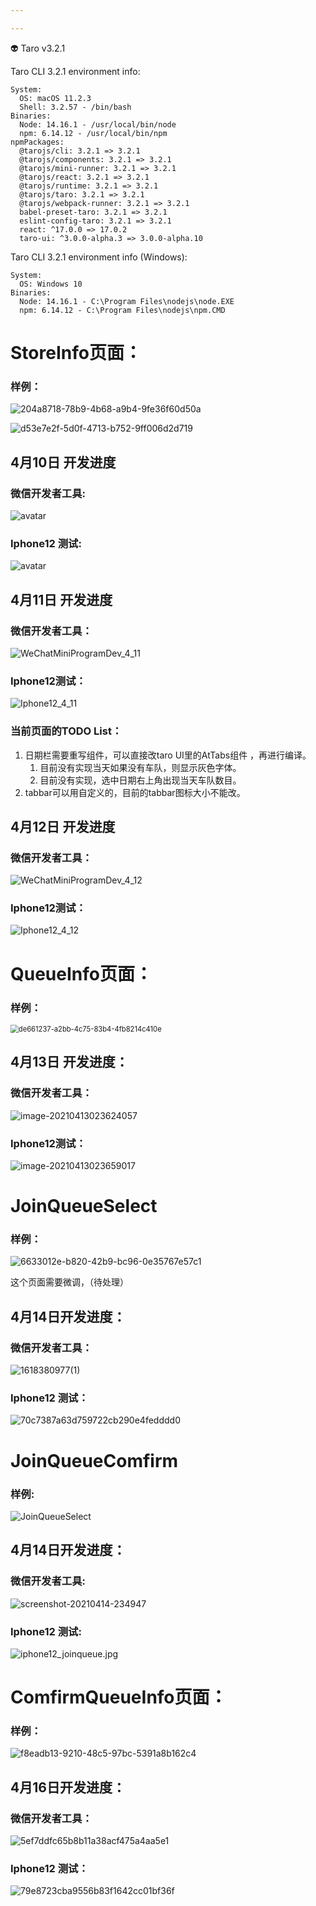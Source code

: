 ```yaml
---

---
```


👽 Taro v3.2.1

  Taro CLI 3.2.1 environment info:

    System:
      OS: macOS 11.2.3
      Shell: 3.2.57 - /bin/bash
    Binaries:
      Node: 14.16.1 - /usr/local/bin/node
      npm: 6.14.12 - /usr/local/bin/npm
    npmPackages:
      @tarojs/cli: 3.2.1 => 3.2.1 
      @tarojs/components: 3.2.1 => 3.2.1 
      @tarojs/mini-runner: 3.2.1 => 3.2.1 
      @tarojs/react: 3.2.1 => 3.2.1 
      @tarojs/runtime: 3.2.1 => 3.2.1 
      @tarojs/taro: 3.2.1 => 3.2.1 
      @tarojs/webpack-runner: 3.2.1 => 3.2.1 
      babel-preset-taro: 3.2.1 => 3.2.1 
      eslint-config-taro: 3.2.1 => 3.2.1 
      react: ^17.0.0 => 17.0.2 
      taro-ui: ^3.0.0-alpha.3 => 3.0.0-alpha.10


Taro CLI 3.2.1 environment info (Windows):

    System:
      OS: Windows 10
    Binaries:
      Node: 14.16.1 - C:\Program Files\nodejs\node.EXE
      npm: 6.14.12 - C:\Program Files\nodejs\npm.CMD

# StoreInfo页面：

### 样例：

![204a8718-78b9-4b68-a9b4-9fe36f60d50a](frontend-progress-img/204a8718-78b9-4b68-a9b4-9fe36f60d50a.png)

![d53e7e2f-5d0f-4713-b752-9ff006d2d719](frontend-progress-img/d53e7e2f-5d0f-4713-b752-9ff006d2d719.png)





## 4月10日 开发进度

### 微信开发者工具:
![avatar](frontend-progress-img/WeChatMiniProgramDev_4_10.jpeg)

### Iphone12 测试:
![avatar](frontend-progress-img/Iphone12_4_10.jpeg)



## 4月11日 开发进度

### 微信开发者工具：

![WeChatMiniProgramDev_4_11](frontend-progress-img/WeChatMiniProgramDev_4_11.png)

### Iphone12测试：

![Iphone12_4_11](frontend-progress-img/Iphone12_4_11.png)

### 当前页面的TODO List：

1. 日期栏需要重写组件，可以直接改taro UI里的AtTabs组件 ，再进行编译。 
   1. 目前没有实现当天如果没有车队，则显示灰色字体。
   2. 目前没有实现，选中日期右上角出现当天车队数目。
2. tabbar可以用自定义的，目前的tabbar图标大小不能改。



## 4月12日 开发进度

### 微信开发者工具：

![WeChatMiniProgramDev_4_12](frontend-progress-img/WeChatMiniProgramDev_StoreInfo_4_12.png)

### Iphone12测试：

![Iphone12_4_12](frontend-progress-img/Iphone_StoreInfo_4_12.jpg)





# QueueInfo页面：

### 样例：

<img src="frontend-progress-img/de661237-a2bb-4c75-83b4-4fb8214c410e.png" alt="de661237-a2bb-4c75-83b4-4fb8214c410e" style="zoom:80%;" />



##  4月13日 开发进度：

### 微信开发者工具：

![image-20210413023624057](frontend-progress-img/image-20210413023624057.png)



### Iphone12测试：

![image-20210413023659017](frontend-progress-img/image-20210413023659017.png)



# JoinQueueSelect

### 样例：

![6633012e-b820-42b9-bc96-0e35767e57c1](frontend-progress-img/6633012e-b820-42b9-bc96-0e35767e57c1.png)

这个页面需要微调，（待处理）

## 4月14日开发进度：

### 微信开发者工具：

![1618380977(1)](frontend-progress-img/1618380977(1).png)

### Iphone12 测试：

![70c7387a63d759722cb290e4fedddd0](frontend-progress-img/70c7387a63d759722cb290e4fedddd0.jpg)

# JoinQueueComfirm

### 样例:

![JoinQueueSelect](frontend-progress-img/JoinQueueSelect.png)

## 4月14日开发进度：

### 微信开发者工具:

![screenshot-20210414-234947](frontend-progress-img/screenshot-20210414-234947.png)

### Iphone12 测试:

![iphone12_joinqueue.jpg](frontend-progress-img/iphone12_joinqueue.jpg)

# ComfirmQueueInfo页面：

### 样例：

![f8eadb13-9210-48c5-97bc-5391a8b162c4](frontend-progress-img/f8eadb13-9210-48c5-97bc-5391a8b162c4.png)

## 4月16日开发进度：

### 微信开发者工具：

![5ef7ddfc65b8b11a38acf475a4aa5e1](frontend-progress-img/5ef7ddfc65b8b11a38acf475a4aa5e1.png)

### Iphone12 测试：

![79e8723cba9556b83f1642cc01bf36f](frontend-progress-img/79e8723cba9556b83f1642cc01bf36f.jpg)
